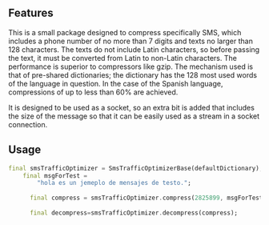 

## Features

This is a small package designed to compress specifically SMS, which includes a phone number of no more than 7 digits and texts no larger than 128 characters. The texts do not include Latin characters, so before passing the text, it must be converted from Latin to non-Latin characters. The performance is superior to compressors like gzip. The mechanism used is that of pre-shared dictionaries; the dictionary has the 128 most used words of the language in question. In the case of the Spanish language, compressions of up to less than 60% are achieved.

It is designed to be used as a socket, so an extra bit is added that includes the size of the message so that it can be easily used as a stream in a socket connection.


## Usage


```dart
final smsTrafficOptimizer = SmsTrafficOptimizerBase(defaultDictionary);
    final msgForTest =
        "hola es un jemeplo de mensajes de testo.";
    
      final compress = smsTrafficOptimizer.compress(2825899, msgForTest);
   
      final decompress=smsTrafficOptimizer.decompress(compress);
  
```
